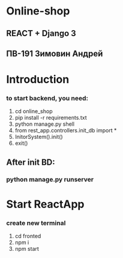 # Online-shop
## REACT + Django 3
## ПВ-191 Зимовин Андрей

# Introduction
### to start backend, you need:
1) cd online_shop
2) pip install -r requirements.txt
3) python manage.py shell
4) from rest_app.controllers.init_db import *
5) InitorSystem().init()
6) exit()

## After init BD:
### python manage.py runserver


# Start ReactApp
### create new terminal
1. cd fronted
2. npm i
3. npm start

